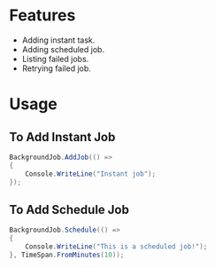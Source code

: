 # Features

* Adding instant task.
* Adding scheduled job.
* Listing failed jobs.
* Retrying failed job.

# Usage

## To Add Instant Job

```c#
BackgroundJob.AddJob(() =>
{
    Console.WriteLine("Instant job");
});
```

## To Add Schedule Job

```c#
BackgroundJob.Schedule(() =>
{
    Console.WriteLine("This is a scheduled job!");
}, TimeSpan.FromMinutes(10));
```
